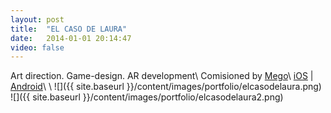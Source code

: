 ```yaml
---
layout: post
title:  "EL CASO DE LAURA"
date:   2014-01-01 20:14:47
video: false
---
```


Art direction. Game-design. AR development\\
Comisioned by [Mego](http://mego.cl)\\
[iOS](https://itunes.apple.com/cl/app/juego-pdi/id663597986?mt=8) | [Android](https://play.google.com/store/apps/details?id=com.megoforce.pdi&hl=es_419)\\
\\
![]({{ site.baseurl }}/content/images/portfolio/elcasodelaura.png)
![]({{ site.baseurl }}/content/images/portfolio/elcasodelaura2.png)

